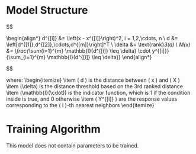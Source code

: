 # Model Structure 

$$

\begin{align*}
d^{[i]} &= \left(x - x^{[i]}\right)^2, i = 1,2,\cdots, n \\
d &= \left[d^{[1]},d^{[2]},\cdots,d^{[m]}\right]^T \\
\delta &= \text{rank}_3(d) \\
M(x) &= \frac{\sum_{i=1}^{m} \mathbb{I}(d^{[i]} \leq \delta) \cdot y^{[i]}}{\sum_{i=1}^{m} \mathbb{I}(d^{[i]} \leq \delta)}
\end{align*}

$$

where:
\begin{itemize}
    \item \( d \) is the distance between \( x \) and \( X \)
    \item \(\delta\) is the distance threshold based on the 3rd ranked distance
    \item \(\mathbb{I}(\cdot)\) is the indicator function, which is 1 if the condition inside is true, and 0 otherwise
    \item \( Y^{[i]} \) are the response values corresponding to the \( i \)-th nearest neighbors
\end{itemize}

# Training Algorithm
This model does not contain parameters to be trained.

